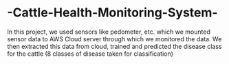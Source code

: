 # -Cattle-Health-Monitoring-System-
In this project, we used sensors like pedometer, etc. which we mounted sensor data to AWS Cloud server through which we monitored the data. We then extracted this data from cloud, trained and predicted the disease class for the cattle (8 classes of disease taken for classification)
